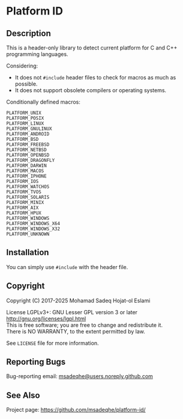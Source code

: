 # Platform ID

## Description

This is a header-only library to detect current platform for C and C++ programming languages.

Considering:
- It does not `#include` header files to check for macros as much as possible.
- It does not support obsolete compilers or operating systems.

Conditionally defined macros:

```
PLATFORM_UNIX
PLATFORM_POSIX
PLATFORM_LINUX
PLATFORM_GNULINUX
PLATFORM_ANDROID
PLATFORM_BSD
PLATFORM_FREEBSD
PLATFORM_NETBSD
PLATFORM_OPENBSD
PLATFORM_DRAGONFLY
PLATFORM_DARWIN
PLATFORM_MACOS
PLATFORM_IPHONE
PLATFORM_IOS
PLATFORM_WATCHOS
PLATFORM_TVOS
PLATFORM_SOLARIS
PLATFORM_MINIX
PLATFORM_AIX
PLATFORM_HPUX
PLATFORM_WINDOWS
PLATFORM_WINDOWS_X64
PLATFORM_WINDOWS_X32
PLATFORM_UNKNOWN
```

## Installation

You can simply use `#include` with the header file.

## Copyright

Copyright (C) 2017-2025  Mohamad Sadeq Hojat-ol Eslami

License LGPLv3+: GNU Lesser GPL version 3 or later <http://gnu.org/licenses/lgpl.html><br/>
This is free software; you are free to change and redistribute it.<br/>
There is NO WARRANTY, to the extent permitted by law.

See `LICENSE` file for more information.

## Reporting Bugs

Bug-reporting email: <msadeqhe@users.noreply.github.com>

## See Also

Project page: <https://github.com/msadeqhe/platform-id/>
